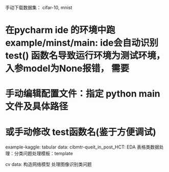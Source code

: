 手动下载数据集： cifar-10, mnist

# 在pycharm ide 的环境中跑 example/minst/main: ide会自动识别 test() 函数名导致运行环境为测试环境，入参model为None报错， 需要
# 手动编辑配置文件：指定 python main 文件及具体路径
# 或手动修改 test函数名(鉴于方便调试)

example-kaggle:
tabular data: 
    cibmtr-queit_in_post_HCT:  EDA 表格类数据处理：分类问题处理模板：template

cv data: 
    构造网络模型 处理图像识别类问题 

